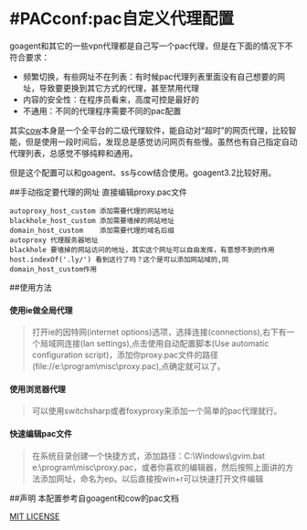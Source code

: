 #PACconf:pac自定义代理配置
=======

goagent和其它的一些vpn代理都是自己写一个pac代理，但是在下面的情况下不符合要求：

- 频繁切换，有些网址不在列表：有时候pac代理列表里面没有自己想要的网址，导致要更换到其它方式的代理，甚至禁用代理
- 内容的安全性：在程序员看来，高度可控是最好的
- 不通用：不同的代理程序需要不同的pac配置


其实[cow](https://github.com/cyfdecyf/cow)本身是一个全平台的二级代理软件，能自动对“超时”的网页代理，比较智能，但是使用一段时间后，发现总是感觉访问网页有些慢。虽然也有自己指定自动代理列表，总感觉不够纯粹和通用。

但是这个配置可以和goagent、ss与cow结合使用。goagent3.2比较好用。

##手动指定要代理的网址
直接编辑proxy.pac文件
```
autoproxy_host_custom 添加需要代理的网站地址
blackhole_host_custom 添加需要墙掉的网站地址
domain_host_custom    添加需要代理的域名后缀
autoproxy 代理服务器地址
blackhole 要墙掉的网站访问的地址，其实这个网址可以自由发挥，有意想不到的作用
host.indexOf('.ly/') 看到这行了吗？这个是可以添加网站域的,同domain_host_custom作用
```

##使用方法

#### 使用ie做全局代理
>打开ie的因特网(internet options)选项，选择连接(connections),右下有一个局域网连接(lan settings),点击使用自动配置脚本(Use automatic configuration script)，添加你proxy.pac文件的路径(file://e:\program\misc\proxy.pac),点确定就可以了。

#### 使用浏览器代理
>可以使用switchsharp或者foxyproxy来添加一个简单的pac代理就行。

#### 快速编辑pac文件
>在系统目录创建一个快捷方式，添加路径：C:\Windows\gvim.bat e:\program\misc\proxy.pac，或者你喜欢的编辑器，然后按照上面讲的方法添加网址，命名为ep。以后直接按win+r可以快速打开文件编辑


##声明
本配置参考自goagent和cow的pac文档

[MIT LICENSE](https://github.com/yantze/pacconf/blob/master/LICENSE)
